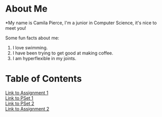 # About Me
*My name is Camila Pierce, I'm a junior in Computer Science, it's nice to meet you!

Some fun facts about me:
1. I love swimming.
2. I have been trying to get good at making coffee.
3. I am hyperflexible in my joints.

# Table of Contents
[Link to Assignment 1](assignments/assignment1.md)  
[Link to PSet 1](assignments/pset1.md)  
[Link to PSet 2](assignments/pset2.md)  
[Link to Assignment 2](assignments/assignment2.md)  
